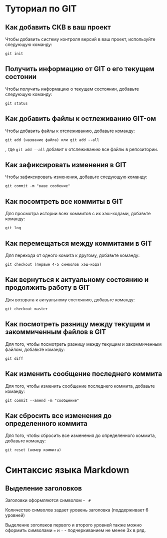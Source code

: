# Туториал по GIT
## Как добавить СКВ в ваш проект

Чтобы добавить систему контроля версий в ваш проект, используйте следующую команду:

```
git init
```
## Получить информацию от GIT о его текущем состонии
Чтобы получить информацию о текущем состоянии, добавьте следующую команду:
```
git status
```
## Как добавить файлы к остлеживанию GIT-ом
Чтобы добавить файлы к отслеживанию, добавьте команду:
```
git add (название файла) или git add --all
```
, где  ```git add --all``` добавит к отслеживанию все файлы в репозитории.
## Как зафиксировать изменения в GIT

Чтобы зафиксировать изменения, добавьте следующую команду:

```
git commit -m "ваше сообение"
```
## Как посомтреть все коммиты в GIT
Для просмотра истории всех коммитов с их хэш-кодами, добавьте команду:
```
git log
```
## Как перемещаться между коммитами в GIT
Для перехода от одного комита к другому, добавьте команду:
```
git checkout (первые 4-5 символов хэш-кода)
```
## Как вернуться к актуальному состоянию и продолжить работу в GIT
Для возврата к актуальному состоянию, добавьте команду:
```
git checkout master
```
## Как посмотреть разницу между текущим и закоммиченным файлов в GIT
Для того, чтобы посмотреть разницу между текущим и закоммиченным файлом, добавьте команду:
```
git diff
```
## Как изменить сообщение последнего коммита
Для того, чтобы изменить сообщение последнего коммита, добавьте команду:
```
git commit --amend -m "сообщение"
```
## Как сбросить все изменения до определенного коммита
Для того, чтобы сбросить все изменения до определенного коммита, добавьте команду:
```
git reset (номер коммита)
```

# Синтаксис языка Markdown

## Выделение заголовков
Заголовки оформляются символом - ``` #```

Количество символов задает уровень заголовка (поддерживает 6 уровней)

Выделение зоголвков первого и второго уровней также можно оформить символами ```=``` и ```-``` - подчеркиванием не менее 3х в ряд.
